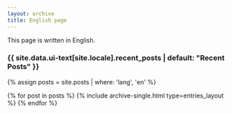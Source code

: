 ```yaml
---
layout: archive
title: English page
---
```

This page is written in English.

<h3 class="archive__subtitle">{{ site.data.ui-text[site.locale].recent_posts | default: "Recent Posts" }}</h3>

{% assign posts = site.posts | where: 'lang', 'en' %}
<div class="entries-{{ entries_layout }}">
  {% for post in posts %}
    {% include archive-single.html type=entries_layout %}
  {% endfor %}
</div>